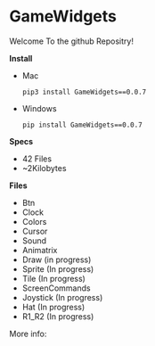 # GameWidgets

Welcome To the github Repositry!

**Install**

* Mac

  ```pip3 install GameWidgets==0.0.7```
  
* Windows

  ```pip install GameWidgets==0.0.7```

**Specs**

* 42 Files
* ~2Kilobytes

**Files**

* Btn
* Clock
* Colors
* Cursor
* Sound
* Animatrix
* Draw (in progress)
* Sprite (In progress)
* Tile (In progress)
* ScreenCommands
* Joystick (In progress)
* Hat (In progress)
* R1_R2 (In progress)


More info:

```
